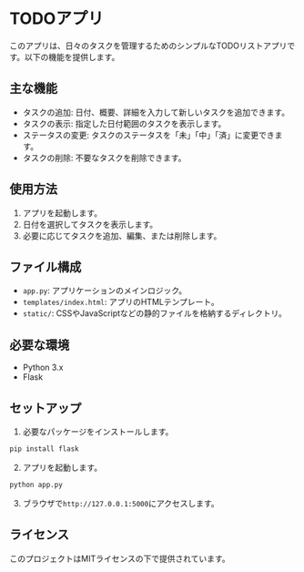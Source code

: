 # TODOアプリ

このアプリは、日々のタスクを管理するためのシンプルなTODOリストアプリです。以下の機能を提供します。

## 主な機能

- タスクの追加: 日付、概要、詳細を入力して新しいタスクを追加できます。
- タスクの表示: 指定した日付範囲のタスクを表示します。
- ステータスの変更: タスクのステータスを「未」「中」「済」に変更できます。
- タスクの削除: 不要なタスクを削除できます。

## 使用方法

1. アプリを起動します。
2. 日付を選択してタスクを表示します。
3. 必要に応じてタスクを追加、編集、または削除します。

## ファイル構成

- `app.py`: アプリケーションのメインロジック。
- `templates/index.html`: アプリのHTMLテンプレート。
- `static/`: CSSやJavaScriptなどの静的ファイルを格納するディレクトリ。

## 必要な環境

- Python 3.x
- Flask

## セットアップ

1. 必要なパッケージをインストールします。

```bash
pip install flask
```

2. アプリを起動します。

```bash
python app.py
```

3. ブラウザで`http://127.0.0.1:5000`にアクセスします。

## ライセンス

このプロジェクトはMITライセンスの下で提供されています。
